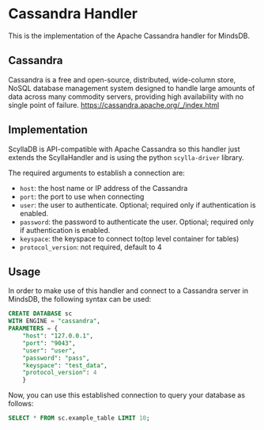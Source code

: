 # Cassandra Handler

This is the implementation of the Apache Cassandra handler for MindsDB.

## Cassandra

Cassandra is a free and open-source, distributed, wide-column store, NoSQL database management system designed to handle large amounts of data across many commodity servers, providing high availability with no single point of failure. https://cassandra.apache.org/_/index.html

## Implementation

ScyllaDB is API-compatible with Apache Cassandra so this handler just extends the ScyllaHandler and is using the python `scylla-driver` library.

The required arguments to establish a connection are:

- `host`: the host name or IP address of the Cassandra
- `port`: the port to use when connecting
- `user`: the user to authenticate. Optional; required only if authentication is enabled.
- `password`: the password to authenticate the user. Optional; required only if authentication is enabled.
- `keyspace`: the keyspace to connect to(top level container for tables)
- `protocol_version`: not required, default to 4

## Usage

In order to make use of this handler and connect to a Cassandra server in MindsDB, the following syntax can be used:

```sql
CREATE DATABASE sc
WITH ENGINE = "cassandra",
PARAMETERS = {
    "host": "127.0.0.1",
    "port": "9043",
    "user": "user",
    "password": "pass",
    "keyspace": "test_data",
    "protocol_version": 4
    }
```

Now, you can use this established connection to query your database as follows:

```sql
SELECT * FROM sc.example_table LIMIT 10;
```
